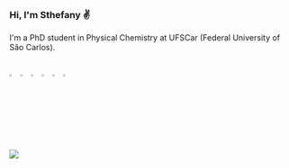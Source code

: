 ### Hi, I'm Sthefany :v:

I'm a PhD student in Physical Chemistry at UFSCar (Federal University of São Carlos).

##
<div style='display: inline_block'>
  <a href='https://www.linkedin.com/in/sthefany-sena-493361ab/' target='_blank'><img width='3%' alt='Linkedin' src='https://cdn-icons-png.flaticon.com/512/179/179330.png' target='_blank'></a>
  <a href='https://www.instagram.com/sthefanyssena' target='_blank'><img width='3%' alt='Instagram' src='https://cdn-icons.flaticon.com/png/512/4138/premium/4138124.png?token=exp=1655411289~hmac=79efc33fb0b7a160ed2dfb99122a203e' target='_blank'></a>
  <a href="mailto:senasthefany@gmail.com" target='_blank'><img width='3%' alt='Gmail' src='https://cdn-icons-png.flaticon.com/512/552/552486.png' target='_blank'></a>
  <a href="https://mobile.twitter.com/sthessena" target='_blank'><img width='3%' alt='Twitter' src='https://cdn-icons-png.flaticon.com/512/145/145812.png' target='_blank'></a>
  <a href='https://orcid.org/0000-0002-0230-8127' target='_blank'><img width='3%' alt='Orcid' src='https://upload.wikimedia.org/wikipedia/commons/0/06/ORCID_iD.svg' target='_blank'></a>
  <a href='https://www.researchgate.net/profile/Sthefany-Sena-2' target='_blank'><img width='3%' alt='ResearchGate' src='https://upload.wikimedia.org/wikipedia/commons/5/5e/ResearchGate_icon_SVG.svg' target='_blank'></a>
</div><br>


<div>
  <img src='https://github-readme-stats.vercel.app/api?username=senasthefany&show_icons=true&theme=dracula'/>
</div></br>

 <!--<div style='display: inline_block'>
  <img align='center' width='3.5%' alt='Bash' src='https://cdn-icons-png.flaticon.com/512/919/919837.png' />
  <img align='center' width='3.5%' alt='HTML' src="https://cdn.jsdelivr.net/gh/devicons/devicon/icons/html5/html5-plain-wordmark.svg" />
  <img align='center' width='3.5%' alt='CSS' src="https://cdn.jsdelivr.net/gh/devicons/devicon/icons/css3/css3-plain-wordmark.svg" />
  <img align='center' width='3.5%' alt='JavaScript' src="https://cdn.jsdelivr.net/gh/devicons/devicon/icons/javascript/javascript-original.svg" />
  <img align='center' width='3.5%' alt='Python' src="https://cdn.jsdelivr.net/gh/devicons/devicon/icons/python/python-original.svg" />
  
</div> -->


<!-- comment here -->
